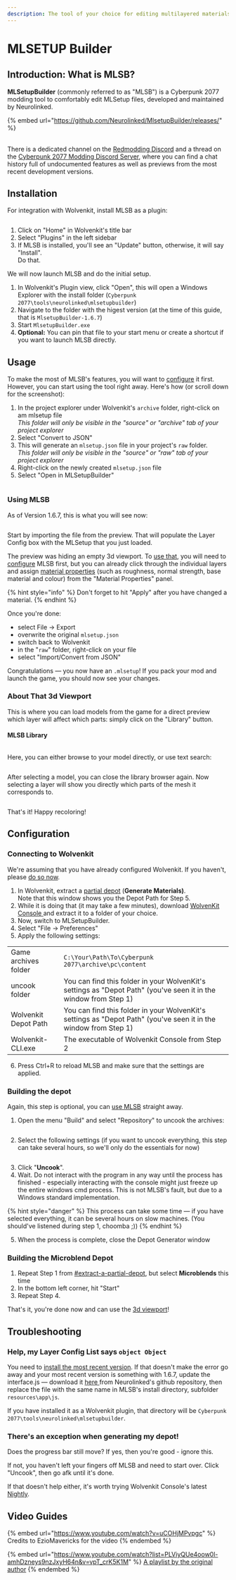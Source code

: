 ```yaml
---
description: The tool of your choice for editing multilayered materials
---
```


# MLSETUP Builder

## Introduction: What is MLSB?

**MLSetupBuilder** (commonly referred to as "MLSB") is a Cyberpunk 2077 modding tool to comfortably edit MLSetup files, developed and maintained by Neurolinked.

{% embed url="https://github.com/Neurolinked/MlsetupBuilder/releases/" %}

\
There is a dedicated channel on the [Redmodding Discord](https://discord.com/channels/717692382849663036/1082772930892664943) and a thread on the [Cyberpunk 2077 Modding Discord Server](https://discord.com/channels/705931815109656596/939510887188947014), where you can find a chat history full of undocumented features as well as previews from the most recent development versions.

## Installation

For integration with Wolvenkit, install MLSB as a plugin:&#x20;

<figure><img src="../../.gitbook/assets/installing_MLSB.png" alt=""><figcaption></figcaption></figure>

1. Click on "Home" in Wolvenkit's title bar
2. Select "Plugins" in the left sidebar
3. If MLSB is installed, you'll see an "Update" button, otherwise, it will say "Install". \
   Do that.

We will now launch MLSB and do the initial setup.

1. In Wolvenkit's Plugin view, click "Open", this will open a Windows Explorer with the install folder (`Cyberpunk 2077\tools\neurolinked\mlsetupbuilder`)
2. Navigate to the folder with the higest version (at the time of this guide, that is `MlsetupBuilder-1.6.7`)
3. Start `MlsetupBuilder.exe`
4. **Optional:** You can pin that file to your start menu or create a shortcut if you want to launch MLSB directly.

## Usage

To make the most of MLSB's features, you will want to [configure](mlsetup-builder.md#configuration) it first. However, you can start using the tool right away. Here's how (or scroll down for the screenshot):

1. In the project explorer under Wolvenkit's `archive` folder, right-click on am mlsetup file\
   _This folder will only be visible in the "source" or "archive" tab of your project explorer_
2. Select "Convert to JSON"
3. This will generate an `mlsetup.json` file in your project's `raw` folder.\
   _This folder will only be visible in the "source" or "raw" tab of your project explorer_
4. Right-click on the newly created `mlsetup.json` file&#x20;
5. Select "Open in MLSetupBuilder"

<figure><img src="../../.gitbook/assets/mlsb_exporting_file.png" alt=""><figcaption></figcaption></figure>

### Using MLSB

As of Version 1.6.7, this is what you will see now:

<figure><img src="../../.gitbook/assets/MLSB_ui.png" alt=""><figcaption></figcaption></figure>

Start by importing the file from the preview. That will populate the Layer Config box with the MLSetup that you just loaded.

The preview was hiding an empty 3d viewport. To [use that](mlsetup-builder.md#about-that-3d-viewport), you will need to [configure](mlsetup-builder.md#configuration) MLSB first, but you can already click through the individual layers and assign [material properties](../materials/multilayered/multilayered-material-properties.md) (such as roughness, normal strength, base material and colour) from the "Material Properties" panel.&#x20;

{% hint style="info" %}
Don't forget to hit "Apply" after you have changed a material.
{% endhint %}

Once you're done:

* select File -> Export&#x20;
* overwrite the original `mlsetup.json`
* switch back to Wolvenkit
* in the "`raw`" folder, right-click on your file
* select "Import/Convert from JSON"

Congratulations — you now have an `.mlsetup`! If you pack your mod and launch the game, you should now see your changes.

### About That 3d Viewport

This is where you can load models from the game for a direct preview which layer will affect which parts: simply click on the "Library" button.

#### MLSB Library

<figure><img src="../../.gitbook/assets/mlsb_library_tab.png" alt=""><figcaption></figcaption></figure>

Here, you can either browse to your model directly, or use text search:

<figure><img src="../../.gitbook/assets/mlsb_library.png" alt=""><figcaption></figcaption></figure>

After selecting a model, you can close the library browser again. Now selecting a layer will show you directly which parts of the mesh it corresponds to.

<figure><img src="../../.gitbook/assets/mlsb_ui.png" alt=""><figcaption></figcaption></figure>

That's it! Happy recoloring!

## Configuration

### Connecting to Wolvenkit

We're assuming that you have already configured Wolvenkit. If you haven't, please [do so now](https://wiki.redmodding.org/wolvenkit/modding-community/eli5-getting-started/configure-modding-tools#steps).

1. In Wolvenkit, extract a [partial depot](https://wiki.redmodding.org/wolvenkit/guides/modding-community/eli5-getting-started/create-depot#steps-partial-depot) (**Generate Materials)**. \
   Note that this window shows you the Depot Path for Step 5.
2. While it is doing that (it may take a few minutes), download [WolvenKit Console ](https://github.com/WolvenKit/WolvenKit/releases)and extract it to a folder of your choice.
3. Now, switch to MLSetupBuilder.
4. Select "File -> Preferences"
5. Apply the following settings:

|                      |                                                                                                                  |
| -------------------- | ---------------------------------------------------------------------------------------------------------------- |
| Game archives folder | `C:\Your\Path\To\Cyberpunk 2077\archive\pc\content`                                                              |
| uncook folder        | You can find this folder in your WolvenKit's settings as "Depot Path" (you've seen it in the window from Step 1) |
| Wolvenkit Depot Path | You can find this folder in your WolvenKit's settings as "Depot Path" (you've seen it in the window from Step 1) |
| Wolvenkit-CLI.exe    | The executable of Wolvenkit Console from Step 2                                                                  |

6. Press Ctrl+R to reload MLSB and make sure that the settings are applied.

### Building the depot

Again, this step is optional, you can [use MLSB](mlsetup-builder.md#using-mlsb) straight away.&#x20;

1. Open the menu "Build" and select "Repository" to uncook the archives:

<figure><img src="../../.gitbook/assets/image (3) (1) (2).png" alt=""><figcaption></figcaption></figure>

2. Select the following settings (if you want to uncook everything, this step can take several hours, so we'll only do the essentials for now)

<figure><img src="../../.gitbook/assets/image (1) (2).png" alt=""><figcaption></figcaption></figure>

3. Click "**Uncook**".&#x20;
4. Wait. Do not interact with the program in any way until the process has finished - especially interacting with the console might just freeze up the entire windows cmd process. This is not MLSB's fault, but due to a Windows standard implementation.

{% hint style="danger" %}
This process can take some time — if you have selected everything, it can be several hours on slow machines. (You should've listened during step 1, choomba ;))
{% endhint %}

5. When the process is complete, close the Depot Generator window

### Building the Microblend Depot

1. Repeat Step 1 from [#extract-a-partial-depot](mlsetup-builder.md#extract-a-partial-depot "mention"), but select **Microblends** this time
2. In the bottom left corner, hit "Start"
3. Repeat Step 4.

That's it, you're done now and can use the [3d viewport](mlsetup-builder.md#about-that-3d-viewport)!

## Troubleshooting

### Help, my Layer Config List says `object Object`

You need to [install the most recent version](https://github.com/Neurolinked/MlsetupBuilder/tags). If that doesn't make the error go away and your most recent version is something with 1.6.7, update the interface.js — download it [here ](https://github.com/Neurolinked/MlsetupBuilder/releases/tag/v1.6.7-final)from Neurolinked's github repository, then replace the file with the same name in MLSB's install directory, subfolder `resources\app\js`.&#x20;

If you have installed it as a Wolvenkit plugin, that directory will be `Cyberpunk 2077\tools\neurolinked\mlsetupbuilder`.

### There's an exception when generating my depot!&#x20;

Does the progress bar still move? If yes, then you're good - ignore this.

If not, you haven't left your fingers off MLSB and need to start over. Click "Uncook", then go afk until it's done.

If that doesn't help either, it's worth trying Wolvenkit Console's latest [Nightly](https://github.com/WolvenKit/WolvenKit-nightly-releases/releases).&#x20;

## Video Guides

{% embed url="https://www.youtube.com/watch?v=uCOHjMPvpgc" %}
Credits to EzioMavericks for the video
{% endembed %}

{% embed url="https://www.youtube.com/watch?list=PLViyQUe4oow0l-amhDzneys9nzJxyH64n&v=vpT_crK5K1M" %}
[A playlist by the original author](https://www.youtube.com/playlist?list=PLViyQUe4oow0l-amhDzneys9nzJxyH64n)
{% endembed %}

